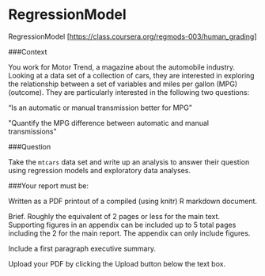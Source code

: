 RegressionModel
===============

RegressionModel
[https://class.coursera.org/regmods-003/human_grading]

###Context

You work for Motor Trend, a magazine about the automobile industry. Looking at a data set of a collection of cars, they are interested in exploring the relationship between a set of variables and miles per gallon (MPG) (outcome). They are particularly interested in the following two questions:

“Is an automatic or manual transmission better for MPG”

"Quantify the MPG difference between automatic and manual transmissions"


###Question

Take the `mtcars` data set and write up an analysis to answer their question using regression models and exploratory data analyses.

###Your report must be:

Written as a PDF printout of a compiled (using knitr) R markdown document.

Brief. Roughly the equivalent of 2 pages or less for the main text. Supporting figures in an appendix can be included up to 5 total pages including the 2 for the main report. The appendix can only include figures.

Include a first paragraph executive summary.

Upload your PDF by clicking the Upload button below the text box.
